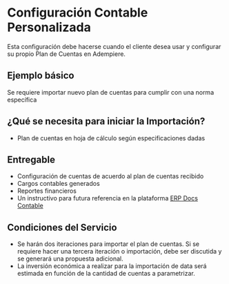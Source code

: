 # Configuración Contable Personalizada
Esta configuración debe hacerse cuando el cliente desea usar y configurar su propio Plan de Cuentas en Adempiere.

## Ejemplo básico
Se requiere importar nuevo plan de cuentas para cumplir con una norma específica

## ¿Qué se necesita para iniciar la Importación?
- Plan de cuentas en hoja de cálculo según especificaciones dadas

## Entregable
- Configuración de cuentas de acuerdo al plan de cuentas recibido
- Cargos contables generados
- Reportes financieros
- Un instructivo para futura referencia en la plataforma [ERP Docs Contable](https://docs.erpya.com/adempiere/performance-analysis/index.html)

## Condiciones del Servicio
- Se harán dos iteraciones para importar el plan de cuentas. Si se requiere hacer una tercera iteración o importación, debe ser discutida y se generará una propuesta adicional.
- La inversión económica a realizar para la importación de data será estimada en función de la cantidad de cuentas a parametrizar.
